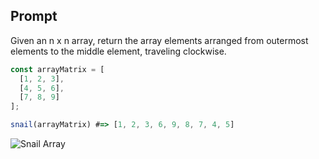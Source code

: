 ## Prompt

Given an n x n array, return the array elements arranged from outermost elements to the middle element, traveling clockwise.

```js
const arrayMatrix = [
  [1, 2, 3],
  [4, 5, 6],
  [7, 8, 9]
];

snail(arrayMatrix) #=> [1, 2, 3, 6, 9, 8, 7, 4, 5]
```

![Snail Array](https://github.com/turingschool/front-end-keys/blob/master/assets/img/module-4/challenges/js/snail.png?raw=true)